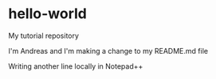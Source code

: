 # hello-world
My tutorial repository

I'm Andreas and I'm making a change to my README.md file

Writing another line locally in Notepad++